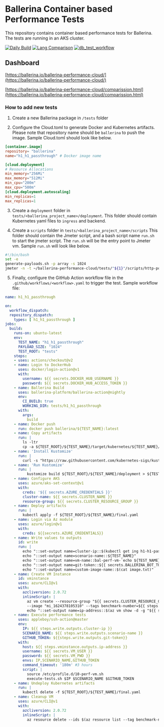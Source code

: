 # Ballerina Container based Performance Tests

This repository contains container based performance tests for Ballerina. The tests are running in an AKS cluster.

[![Daily Build](https://github.com/ballerina-platform/ballerina-performance-cloud/actions/workflows/spawn_cluster.yml/badge.svg)](https://github.com/ballerina-platform/ballerina-performance-cloud/actions/workflows/spawn_cluster.yml)
[![Lang Comparison](https://github.com/ballerina-platform/ballerina-performance-cloud/actions/workflows/lang_comparison.yml/badge.svg)](https://github.com/ballerina-platform/ballerina-performance-cloud/actions/workflows/lang_comparison.yml)
[![db_test_workflow](https://github.com/ballerina-platform/ballerina-performance-cloud/actions/workflows/db_test_workflow.yml/badge.svg)](https://github.com/ballerina-platform/ballerina-performance-cloud/actions/workflows/db_test_workflow.yml)

## Dashboard
[https://ballerina.io/ballerina-performance-cloud/](https://ballerina.io/ballerina-performance-cloud/)

[https://ballerina.io/ballerina-performance-cloud/comparission.html](https://ballerina.io/ballerina-performance-cloud/comparission.html)

### How to add new tests
1. Create a new Ballerina package in `/tests` folder
   
2. Configure the Cloud.toml to generate Docker and Kubernetes artifacts. 
   Please note that repository name should be `ballerina` to push the image. Sample Cloud.toml should look like below. 
```toml
[container.image]
repository= "ballerina"
name="h1_h1_passthrough" # Docker image name

[cloud.deployment] 
# Resource Allocations
min_memory="256Mi" 
max_memory="512Mi"
min_cpu="200m"
max_cpu="500m"
[cloud.deployment.autoscaling]
min_replicas=1
max_replicas=1
```
3. Create a `deployment` folder in `tests/<ballerina_project_name>/deployment`.
   This folder should contain Kubernetes yaml files to `ingress` and backend.
   
4. Create a `scripts` folder in `tests/<ballerina_project_name>/scripts`
   This folder should contain the Jmeter script, and a bash script name `run.sh` to start the jmeter script.
   The `run.sh` will be the entry point to Jmeter vm. Sample `run.sh` will look like below.
```bash
#!/bin/bash 
set -e
generate-payloads.sh -p array -s 1024
jmeter -n -t ~/ballerina-performance-cloud/tests/"${1}"/scripts/http-post-request.jmx -l ~/ballerina-performance-cloud/tests/"${1}"/results/original.jtl -Jusers=60 -Jduration=300 -Jhost=bal.perf.test -Jport=443 -Jprotocol=https -Jpath=passthrough -Jresponse_size=1024 -Jpayload="$(pwd)"'/1024B.json'
```

5. Finally, configure the GitHub Action workflow file in the `.github/workflows/<workflow>.yaml` to trigger the test.
    Sample workflow file:
```yaml
name: h1_h1_passthrough

on:
  workflow_dispatch:
  repository_dispatch:
    types: [ h1_h1_passthrough ]
jobs:
  build:
    runs-on: ubuntu-latest
    env:
      TEST_NAME: "h1_h1_passthrough"
      PAYLOAD_SIZE: "1024"
      TEST_ROOT: "tests"
    steps:
    - uses: actions/checkout@v2
    - name: Login to DockerHub
      uses: docker/login-action@v1
      with:
        username: ${{ secrets.DOCKER_HUB_USERNAME }}
        password: ${{ secrets.DOCKER_HUB_ACCESS_TOKEN }}
    - name: Ballerina Build
      uses: ballerina-platform/ballerina-action@nightly
      env:
        CI_BUILD: true
        WORKING_DIR: tests/h1_h1_passthrough
      with:
        args:
          build
    - name: Docker push
      run: docker push ballerina/${TEST_NAME}:latest
    - name: Copy artifacts
      run: |
        ls -ltr
        cp -a ${TEST_ROOT}/${TEST_NAME}/target/kubernetes/${TEST_NAME}/. ${TEST_ROOT}/${TEST_NAME}/deployment/
    - name: 'Install Kustomize'
      run: |
        curl -s "https://raw.githubusercontent.com/kubernetes-sigs/kustomize/master/hack/install_kustomize.sh"  | bash
    - name: 'Run Kustomize'
      run: |
          kustomize build ${TEST_ROOT}/${TEST_NAME}/deployment > ${TEST_ROOT}/${TEST_NAME}/final.yaml
    - name: Configure AKS
      uses: azure/aks-set-context@v1
      with:
        creds: '${{ secrets.AZURE_CREDENTIALS }}'
        cluster-name: ${{ secrets.CLUSTER_NAME }}
        resource-group: ${{ secrets.CLUSTER_RESOURCE_GROUP }}
    - name: Deploy artifacts
      run: |
        kubectl apply -f ${TEST_ROOT}/${TEST_NAME}/final.yaml
    - name: Login via Az module
      uses: azure/login@v1
      with:
        creds: ${{secrets.AZURE_CREDENTIALS}}
    - name: Write values to outputs
      id: write
      run: |
        echo "::set-output name=cluster-ip::$(kubectl get ing h1-h1-passthrough -o "jsonpath={.status.loadBalancer.ingress[0].ip}")"
        echo "::set-output name=scenario-name::${TEST_NAME}"
        echo "::set-output name=vm-name::bal-perf-vm-`echo ${TEST_NAME} | tr '_' '-'`-${{ GITHUB.RUN_NUMBER }}"
        echo "::set-output name=git-token::${{ secrets.BALLERINA_BOT_TOKEN }}"
        echo "::set-output name=custom-image-name::$(cat image.txt)"
    - name: Create VM Instance
      id: vminstance
      uses: azure/CLI@v1
      with:
        azcliversion: 2.0.72
        inlineScript: |
          az vm create --resource-group "${{ secrets.CLUSTER_RESOURCE_GROUP }}"  --name "${{ steps.write.outputs.vm-name }}"  --admin-username "${{ secrets.VM_USER }}" --admin-password "${{ secrets.VM_PWD }}" --location  eastus \
          --image "mi_1624378105310" --tags benchmark-number=${{ steps.write.outputs.vm-name }} --size Standard_F4s_v2
          echo "::set-output name=ip-address::$(az vm show -d -g "${{ secrets.CLUSTER_RESOURCE_GROUP }}" -n "${{ steps.write.outputs.vm-name }}" --query publicIps -o tsv)"
    - name: Execute performance tests
      uses: appleboy/ssh-action@master
      env: 
        IP: ${{ steps.write.outputs.cluster-ip }}
        SCENARIO_NAME: ${{ steps.write.outputs.scenario-name }}
        GITHUB_TOKEN: ${{steps.write.outputs.git-token}}
      with:
        host: ${{ steps.vminstance.outputs.ip-address }}
        username: ${{ secrets.VM_USER }}
        password: ${{ secrets.VM_PWD }}
        envs: IP,SCENARIO_NAME,GITHUB_TOKEN
        command_timeout: '180m' #3 hours
        script: |
          source /etc/profile.d/10-perf-vm.sh
          execute-tests.sh $IP $SCENARIO_NAME $GITHUB_TOKEN
    - name: Undeploy Kubernetes artifacts
      run: |
        kubectl delete -f ${TEST_ROOT}/${TEST_NAME}/final.yaml
    - name: Cleanup VM
      uses: azure/CLI@v1
      with:
        azcliversion: 2.0.72
        inlineScript: |
          az resource delete --ids $(az resource list --tag benchmark-number=${{ steps.write.outputs.vm-name }} -otable --query "[].id" -otsv)

``` 


